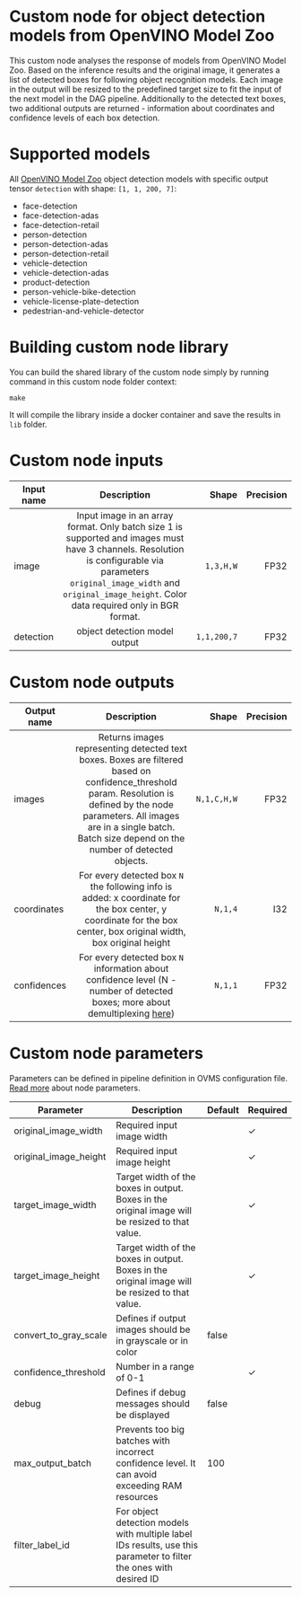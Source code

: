 # Custom node for object detection models from OpenVINO Model Zoo

This custom node analyses the response of models from OpenVINO Model Zoo. Based on the inference results and the original image,
it generates a list of detected boxes for following object recognition models. 
Each image in the output will be resized to the predefined target size to fit the input of the next model in the 
DAG pipeline.
Additionally to the detected text boxes, two additional outputs are returned - information about coordinates and confidence levels of each box detection.

# Supported models

All [OpenVINO Model Zoo](!https://github.com/openvinotoolkit/open_model_zoo/tree/master/models/intel) object detection models with specific output tensor `detection` with shape: `[1, 1, 200, 7]`:
- face-detection
- face-detection-adas
- face-detection-retail
- person-detection
- person-detection-adas
- person-detection-retail
- vehicle-detection
- vehicle-detection-adas
- product-detection
- person-vehicle-bike-detection
- vehicle-license-plate-detection
- pedestrian-and-vehicle-detector

# Building custom node library

You can build the shared library of the custom node simply by running command in this custom node folder context:
```
make
```
It will compile the library inside a docker container and save the results in `lib` folder.

# Custom node inputs

| Input name       | Description           | Shape | Precision |
| ------------- |:-------------:| -----:| -----:|
| image      | Input image in an array format. Only batch size 1 is supported and images must have 3 channels. Resolution is configurable via parameters `original_image_width` and `original_image_height`. Color data required only in BGR format. | `1,3,H,W` | FP32 |
| detection      | object detection model output | `1,1,200,7` | FP32 |


# Custom node outputs

| Output name        | Description           | Shape  | Precision |
| ------------- |:-------------:| -----:| -----:|
| images      | Returns images representing detected text boxes. Boxes are filtered based on confidence_threshold param. Resolution is defined by the node parameters. All images are in a single batch. Batch size depend on the number of detected objects.  | `N,1,C,H,W` | FP32 |
| coordinates      | For every detected box `N` the following info is added: x coordinate for the box center, y coordinate for the box center, box original width, box original height | `N,1,4` | I32 |
| confidences |   For every detected box `N` information about confidence level (N - number of detected boxes; more about demultiplexing [here](./../../../docs/demultiplexing.md)) | `N,1,1` | FP32 |

# Custom node parameters
Parameters can be defined in pipeline definition in OVMS configuration file. [Read more](./../../../docs/custom_node_development.md) about node parameters.

| Parameter        | Description           | Default  | Required |
| ------------- | ------------- | ------------- | ------------ |
| original_image_width  | Required input image width |  | &check; |
| original_image_height  | Required input image height |  | &check; |
| target_image_width | Target width of the boxes in output. Boxes in the original image will be resized to that value.  |  | &check; |
| target_image_height  | Target width of the boxes in output. Boxes in the original image will be resized to that value. |  | &check; |
| convert_to_gray_scale  | Defines if output images should be in grayscale or in color  | false | |
| confidence_threshold | Number in a range of 0-1 |  | &check; |
| debug  | Defines if debug messages should be displayed | false | |
| max_output_batch  | Prevents too big batches with incorrect confidence level. It can avoid exceeding RAM resources | 100 | |
| filter_label_id  | For object detection models with multiple label IDs results, use this parameter to filter the ones with desired ID | | |
